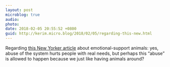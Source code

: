 ```yaml
---
layout: post
microblog: true
audio: 
photo: 
date: 2018-02-05 20:55:52 +0800
guid: http://kerim.micro.blog/2018/02/05/regarding-this-new.html
---
```

Regarding [this New Yorker article](https://www.newyorker.com/magazine/2014/10/20/pets-allowed) about emotional-support animals: yes, abuse of the system hurts people with real needs, but perhaps this “abuse” is allowed to happen because we just like having animals around?
